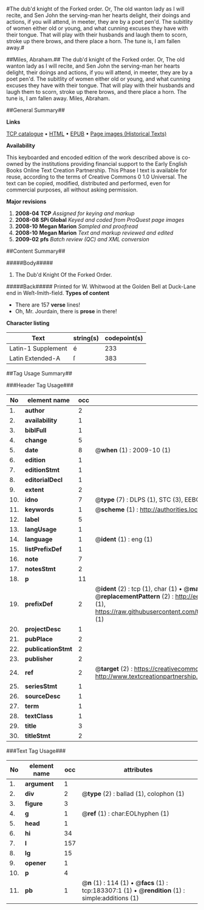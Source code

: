 #The dub'd knight of the Forked order. Or, The old wanton lady as I will recite, and Sen John the serving-man her hearts delight, their doings and actions, if you will attend, in meeter, they are by a poet pen'd. The subitlity of women either old or young, and what cunning excuses they have with their tongue. That will play with their husbands and laugh them to scorn, stroke up there brows, and there place a horn.  The tune is, I am fallen away.#

##Miles, Abraham.##
The dub'd knight of the Forked order. Or, The old wanton lady as I will recite, and Sen John the serving-man her hearts delight, their doings and actions, if you will attend, in meeter, they are by a poet pen'd. The subitlity of women either old or young, and what cunning excuses they have with their tongue. That will play with their husbands and laugh them to scorn, stroke up there brows, and there place a horn.  The tune is, I am fallen away.
Miles, Abraham.

##General Summary##

**Links**

[TCP catalogue](http://www.ota.ox.ac.uk/tcp/)  • 
[HTML](http://tei.it.ox.ac.uk/tcp/Texts-HTML/free/B04/B04360.html)  • 
[EPUB](http://tei.it.ox.ac.uk/tcp/Texts-EPUB/free/B04/B04360.epub) • 
[Page images (Historical Texts)](https://data.historicaltexts.jisc.ac.uk/view?pubId=eebo-99887109e&pageId=eebo-99887109e-183307-1)

**Availability**

This keyboarded and encoded edition of the
	       work described above is co-owned by the institutions
	       providing financial support to the Early English Books
	       Online Text Creation Partnership. This Phase I text is
	       available for reuse, according to the terms of Creative
	       Commons 0 1.0 Universal. The text can be copied,
	       modified, distributed and performed, even for
	       commercial purposes, all without asking permission.

**Major revisions**

1. __2008-04__ __TCP__ *Assigned for keying and markup*
1. __2008-08__ __SPi Global__ *Keyed and coded from ProQuest page images*
1. __2008-10__ __Megan Marion__ *Sampled and proofread*
1. __2008-10__ __Megan Marion__ *Text and markup reviewed and edited*
1. __2009-02__ __pfs__ *Batch review (QC) and XML conversion*

##Content Summary##

#####Body#####

1. The Dub'd Knight Of the Forked Order.

#####Back#####
Printed for W. Whitwood at the Golden Bell at Duck-Lane end in Weſt-ſmith-field.
**Types of content**

  * There are 157 **verse** lines!
  * Oh, Mr. Jourdain, there is **prose** in there!

**Character listing**


|Text|string(s)|codepoint(s)|
|---|---|---|
|Latin-1 Supplement|é|233|
|Latin Extended-A|ſ|383|

##Tag Usage Summary##

###Header Tag Usage###

|No|element name|occ|attributes|
|---|---|---|---|
|1.|__author__|2||
|2.|__availability__|1||
|3.|__biblFull__|1||
|4.|__change__|5||
|5.|__date__|8| @__when__ (1) : 2009-10 (1)|
|6.|__edition__|1||
|7.|__editionStmt__|1||
|8.|__editorialDecl__|1||
|9.|__extent__|2||
|10.|__idno__|7| @__type__ (7) : DLPS (1), STC (3), EEBO-CITATION (1), PROQUEST (1), VID (1)|
|11.|__keywords__|1| @__scheme__ (1) : http://authorities.loc.gov/ (1)|
|12.|__label__|5||
|13.|__langUsage__|1||
|14.|__language__|1| @__ident__ (1) : eng (1)|
|15.|__listPrefixDef__|1||
|16.|__note__|7||
|17.|__notesStmt__|2||
|18.|__p__|11||
|19.|__prefixDef__|2| @__ident__ (2) : tcp (1), char (1)  •  @__matchPattern__ (2) : ([0-9\-]+):([0-9IVX]+) (1), (.+) (1)  •  @__replacementPattern__ (2) : http://eebo.chadwyck.com/downloadtiff?vid=$1&page=$2 (1), https://raw.githubusercontent.com/textcreationpartnership/Texts/master/tcpchars.xml#$1 (1)|
|20.|__projectDesc__|1||
|21.|__pubPlace__|2||
|22.|__publicationStmt__|2||
|23.|__publisher__|2||
|24.|__ref__|2| @__target__ (2) : https://creativecommons.org/publicdomain/zero/1.0/ (1), http://www.textcreationpartnership.org/docs/. (1)|
|25.|__seriesStmt__|1||
|26.|__sourceDesc__|1||
|27.|__term__|1||
|28.|__textClass__|1||
|29.|__title__|3||
|30.|__titleStmt__|2||


###Text Tag Usage###

|No|element name|occ|attributes|
|---|---|---|---|
|1.|__argument__|1||
|2.|__div__|2| @__type__ (2) : ballad (1), colophon (1)|
|3.|__figure__|3||
|4.|__g__|1| @__ref__ (1) : char:EOLhyphen (1)|
|5.|__head__|1||
|6.|__hi__|34||
|7.|__l__|157||
|8.|__lg__|15||
|9.|__opener__|1||
|10.|__p__|4||
|11.|__pb__|1| @__n__ (1) : 114 (1)  •  @__facs__ (1) : tcp:183307:1 (1)  •  @__rendition__ (1) : simple:additions (1)|
